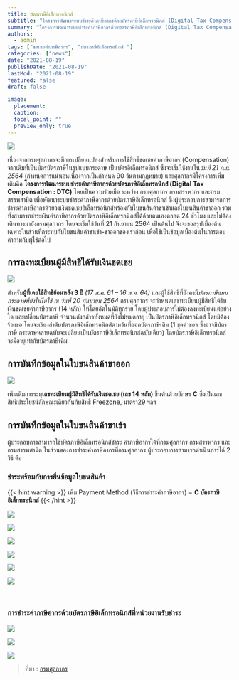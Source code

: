 ```yaml
---
title: บัตรภาษีอิเล็กทรอนิกส์
subtitle: "โครงการพัฒนาระบบชำระค่าภาษีอากรด้วยบัตรภาษีอิเล็กทรอนิกส์ (Digital Tax Compensation - DTC) โดยเป็นความร่วมมือ ระหว่าง กรมศุลกากร กรมสรรพากร และกรมสรรพสามิต เพื่อพัฒนาระบบชำระค่าภาษีอากรด้วยบัตรภาษีอิเล็กทรอนิกส์ โดยจะเริ่มใช้วันที่ 21 กันยายน 2564 เป็นต้นไป"
summary: "โครงการพัฒนาระบบชำระค่าภาษีอากรด้วยบัตรภาษีอิเล็กทรอนิกส์ (Digital Tax Compensation - DTC) โดยเป็นความร่วมมือ ระหว่าง กรมศุลกากร กรมสรรพากร และกรมสรรพสามิต เพื่อพัฒนาระบบชำระค่าภาษีอากรด้วยบัตรภาษีอิเล็กทรอนิกส์ โดยจะเริ่มใช้วันที่ 21 กันยายน 2564 เป็นต้นไป"
authors:
  - admin
tags: ["ชดเชยค่าภาษีอากร", "บัตรภาษีอิเล็กทรอนิกส์ "]
categories: ["news"]
date: "2021-08-19"
publishDate: "2021-08-19"
lastMod: "2021-08-19"
featured: false
draft: false

image:
  placement:
  caption:
  focal_point: ""
  preview_only: true
---
```


![](featured.png)

เนื่องจากกรมศุลกากรจะมีการเปลี่ยนแปลงสำหรับการใช้สิทธิ์ชดเชยค่าภาษีอากร (Compensation) จากเดิมที่เป็นบัตรบัตรภาษีในรูปแบบกระดาษ เป็นบัตรอิเล็กทรอนิกส์ ซึ่งจะเริ่มใช้งานใน*วันที่ 21 ก.ย. 2564* (กำหนดการแน่นอนเนื่องจากเป็นกำหนด 90 วันตามกฎหมาย) และศุลกากรมีโครงการเพิ่มเติมคือ **โครงการพัฒนาระบบชำระค่าภาษีอากรด้วยบัตรภาษีอิเล็กทรอนิกส์ (Digital Tax Compensation : DTC)** โดยเป็นความร่วมมือ ระหว่าง กรมศุลกากร กรมสรรพากร และกรมสรรพสามิต เพื่อพัฒนาระบบชำระค่าภาษีอากรด้วยบัตรภาษีอิเล็กทรอนิกส์ ซึ่งผู้ประกอบการสามารถการชำระค่าภาษีอากรด้วยวงเงินชดเชยอิเล็กทรอนิกส์พร้อมกับใบขนสินค้าขาเข้าและใบขนสินค้าขาออก รวมทั้งสามารถชำระเงินค่าภาษีอากรด้วยบัตรภาษีอิเล็กทรอนิกส์ได้ด้วยตนเองตลอด 24 ชั่วโมง และไม่ต้องเดินทางมายังกรมศุลกากร โดยจะเริ่มใช้วันที่ 21 กันยายน 2564 เป็นต้นไป จึงจะขอสรุปเบื้องต้นเฉพาะในส่วนที่กระทบกับใบขนสินค้าขาเข้า-ขาออกของเราก่อน เพื่อใช้เป็นข้อมูลเบื้องต้นในการตอบคำถามกับผู้ใช้ต่อไป

## การลงทะเบียนผู้มีสิทธิได้รับเงินชดเชย

![](./img/img-01.png)

สำหรับ**ผู้ที่เคยใช้สิทธิย้อนหลัง 3 ปี** _(17 ส.ค. 61 – 16 ส.ค. 64)_ และผู้ใช้สิทธิที่ยังคงมี*บัตรภาษีแบบกระดาษที่ยังไม่ได้ใช้ ณ วันที่ 20 กันยายน 2564* กรมศุลกากร จะกำหนดเลขทะเบียนผู้มีสิทธิได้รับเงินชดเชยค่าภาษีอากร (14 หลัก) ให้โดยอัตโนมัติทุกราย โดยผู้ประกอบการไม่ต้องลงทะเบียนแต่อย่างใด และเปลี่ยนบัตรภาษี   จำนวนดังกล่าวทั้งหมดที่ยังไม่หมดอายุ เป็นบัตรภาษีอิเล็กทรอนิกส์ โดยมิต้องร้องขอ โดยจะเรียงลำดับบัตรภาษีอิเล็กทรอนิกส์ตามวันที่ออกบัตรภาษีเดิม (1 ชุดคำขอฯ ซึ่งอาจมีบัตรภาษี กระดาษหลายฉบับจะเปลี่ยนเป็นบัตรภาษีอิเล็กทรอนิกส์ฉบับเดียว) โดยบัตรภาษีอิเล็กทรอนิกส์ จะมีอายุเท่ากับบัตรภาษีเดิม

## การบันทึกข้อมูลในใบขนสินค้าขาออก

![](./img/img-02.png)

เพิ่มเติมการระบุ**เลขทะเบียนผู้มีสิทธิได้รับเงินชดเชย (เลข 14 หลัก)** ขึ้นต้นด้วยอักษร **C** ซึ่งเป็นเลขสิทธิประโยชน์ลักษณะเดียวกันกับสิทธิ์ Freezone, มาตรา29 ฯลฯ

## การบันทึกข้อมูลในใบขนสินค้าขาเข้า

ผู้ประกอบการสามารถใช้บัตรภาษีอิเล็กทรอนิกส์ชำระ  ค่าภาษีอากรได้ที่กรมศุลกากร กรมสรรพากร และ กรมสรรพสามิต  ในส่วนของการชำระค่าภาษีอากรที่กรมศุลกากร ผู้ประกอบการสามารถดำเนินการได้ 2 วิธี คือ 

### ชำระพร้อมกับการยื่นข้อมูลใบขนสินค้า

{{<  hint warning >}}
เพิ่ม Payment Method (วิธีการชำระค่าภาษีอากร) = **C  บัตรภาษีอิเล็กทรอนิกส์**
{{<  /hint >}}

![](./img/img-01.jpg)

![](./img/img-02.jpg)

![](./img/img-03.jpg)

![](./img/img-04.jpg)

![](./img/img-05.jpg)

![](./img/img-06.jpg)

<br>

### การชำระค่าภาษีอากรด้วยบัตรภาษีอิเล็กทรอนิกส์ที่หน่วยงานรับชำระ

![](./img/img-07.jpg)

![](./img/img-08.jpg)

![](./img/img-09.jpg)

> ที่มา : [กรมศุลกากร](www.customs.go.th)
